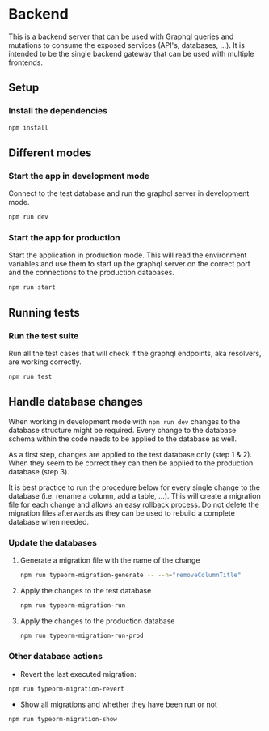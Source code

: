 # Backend

This is a backend server that can be used with Graphql queries and mutations to consume the exposed services (API's, databases, ...). It is intended to be the single backend gateway that can be used with multiple frontends.

## Setup

### Install the dependencies
```bash
npm install
```

## Different modes

### Start the app in development mode

Connect to the test database and run the graphql server in development mode.

```bash
npm run dev
```

### Start the app for production

Start the application in production mode. This will read the environment variables and use them to start up the graphql server on the correct port and the connections to the production databases.

```bash
npm run start
```

## Running tests

### Run the test suite

Run all the test cases that will check if the graphql endpoints, aka resolvers, are working correctly.

```bash
npm run test
```


## Handle database changes

When working in development mode with `npm run dev` changes to the database structure might be required. Every change to the database schema within the code needs to be applied to the database as well. 

As a first step, changes are applied to the test database only (step 1 & 2). When they seem to be correct they can then be applied to the production database (step 3).

It is best practice to run the procedure below for every single change to the database (i.e. rename a column, add a table, ...). This will create a migration file for each change and allows an easy rollback process. Do not delete the migration files afterwards as they can be used to rebuild a complete database when needed.

### Update the databases

1. Generate a migration file with the name of the change

    ```bash
    npm run typeorm-migration-generate -- --n="removeColumnTitle"
    ```

2. Apply the changes to the test database

   ```bash
   npm run typeorm-migration-run
   ```

3. Apply the changes to the production database

   ```bash
   npm run typeorm-migration-run-prod
   ```

### Other database actions

- Revert the last executed migration:

```bash
npm run typeorm-migration-revert
```

- Show all migrations and whether they have been run or not

```bash
npm run typeorm-migration-show
```